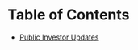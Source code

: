 # Table of Contents

- [Public Investor Updates](https://github.com/majr-tech/com/tree/main/investor/01-Updates) 
